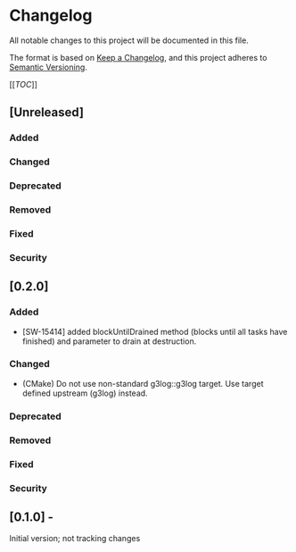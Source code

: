 # Changelog
All notable changes to this project will be documented in this file.

The format is based on [Keep a Changelog](https://keepachangelog.com/en/1.0.0/),
and this project adheres to [Semantic Versioning](https://semver.org/spec/v2.0.0.html).

[[_TOC_]]

## [Unreleased]
### Added
### Changed
### Deprecated
### Removed
### Fixed
### Security

## [0.2.0]
### Added
- [SW-15414] added blockUntilDrained method (blocks until all tasks have finished) and parameter to drain at destruction.
### Changed
- (CMake) Do not use non-standard g3log::g3log target. Use target defined upstream (g3log) instead.
### Deprecated
### Removed
### Fixed
### Security


## [0.1.0] - 
Initial version; not tracking changes


